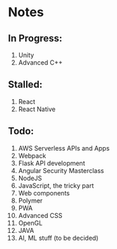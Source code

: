 # Notes

## In Progress:
1. Unity
1. Advanced C++

## Stalled:
1. React
1. React Native

## Todo:
1. AWS Serverless APIs and Apps
1. Webpack
1. Flask API development
1. Angular Security Masterclass
1. NodeJS
1. JavaScript, the tricky part
1. Web components
1. Polymer
1. PWA
1. Advanced CSS
1. OpenGL
1. JAVA
1. AI, ML stuff (to be decided)
